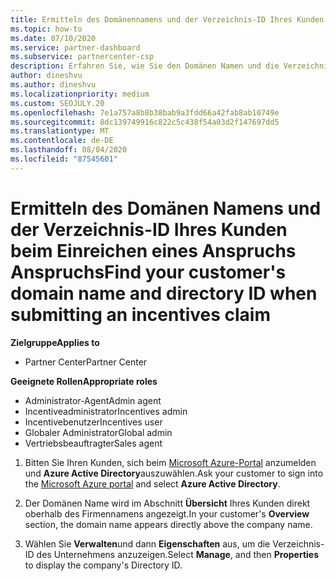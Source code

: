 ```yaml
---
title: Ermitteln des Domänennamens und der Verzeichnis-ID Ihres Kunden
ms.topic: how-to
ms.date: 07/10/2020
ms.service: partner-dashboard
ms.subservice: partnercenter-csp
description: Erfahren Sie, wie Sie den Domänen Namen und die Verzeichnis-ID Ihres Kunden beim Einreichen eines Anspruchs finden.
author: dineshvu
ms.author: dineshvu
ms.localizationpriority: medium
ms.custom: SEOJULY.20
ms.openlocfilehash: 7e1a757a8b8b38bab9a3fdd66a42fab8ab10749e
ms.sourcegitcommit: 8dc139749916c822c5c438f54a03d2f147697dd5
ms.translationtype: MT
ms.contentlocale: de-DE
ms.lasthandoff: 08/04/2020
ms.locfileid: "87545601"
---
```

# <a name="find-your-customers-domain-name-and-directory-id-when-submitting-an-incentives-claim"></a><span data-ttu-id="992e2-103">Ermitteln des Domänen Namens und der Verzeichnis-ID Ihres Kunden beim Einreichen eines Anspruchs Anspruchs</span><span class="sxs-lookup"><span data-stu-id="992e2-103">Find your customer's domain name and directory ID when submitting an incentives claim</span></span>

<span data-ttu-id="992e2-104">**Zielgruppe**</span><span class="sxs-lookup"><span data-stu-id="992e2-104">**Applies to**</span></span>

- <span data-ttu-id="992e2-105">Partner Center</span><span class="sxs-lookup"><span data-stu-id="992e2-105">Partner Center</span></span>

<span data-ttu-id="992e2-106">**Geeignete Rollen**</span><span class="sxs-lookup"><span data-stu-id="992e2-106">**Appropriate roles**</span></span>

- <span data-ttu-id="992e2-107">Administrator-Agent</span><span class="sxs-lookup"><span data-stu-id="992e2-107">Admin agent</span></span>
- <span data-ttu-id="992e2-108">Incentiveadministrator</span><span class="sxs-lookup"><span data-stu-id="992e2-108">Incentives admin</span></span>
- <span data-ttu-id="992e2-109">Incentivebenutzer</span><span class="sxs-lookup"><span data-stu-id="992e2-109">Incentives user</span></span>
- <span data-ttu-id="992e2-110">Globaler Administrator</span><span class="sxs-lookup"><span data-stu-id="992e2-110">Global admin</span></span>
- <span data-ttu-id="992e2-111">Vertriebsbeauftragter</span><span class="sxs-lookup"><span data-stu-id="992e2-111">Sales agent</span></span>

1. <span data-ttu-id="992e2-112">Bitten Sie Ihren Kunden, sich beim [Microsoft Azure-Portal](https://portal.azure.com/#home) anzumelden und **Azure Active Directory**auszuwählen.</span><span class="sxs-lookup"><span data-stu-id="992e2-112">Ask your customer to sign into the [Microsoft Azure portal](https://portal.azure.com/#home) and select **Azure Active Directory**.</span></span>

2. <span data-ttu-id="992e2-113">Der Domänen Name wird im Abschnitt **Übersicht** Ihres Kunden direkt oberhalb des Firmennamens angezeigt.</span><span class="sxs-lookup"><span data-stu-id="992e2-113">In your customer's **Overview** section, the domain name appears directly above the company name.</span></span>  

3. <span data-ttu-id="992e2-114">Wählen Sie **Verwalten**und dann **Eigenschaften** aus, um die Verzeichnis-ID des Unternehmens anzuzeigen.</span><span class="sxs-lookup"><span data-stu-id="992e2-114">Select **Manage**, and then **Properties** to display the company's Directory ID.</span></span>

